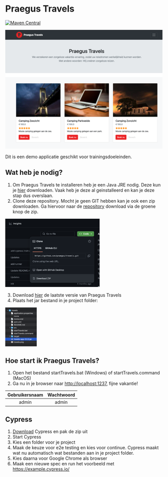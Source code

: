 # Praegus Travels

[![Maven Central](https://img.shields.io/maven-central/v/nl.praegus/travels-app.svg?maxAge=21600)](https://mvnrepository.com/artifact/nl.praegus/travels-app)

[<img src="travels.png" width="500"/>](travels.png)

Dit is een demo applicatie geschikt voor trainingsdoeleinden.

## Wat heb je nodig?

1. Om Praegus Travels te installeren heb je een Java JRE nodig. Deze kun je [hier](https://www.java.com/nl/download/manual.jsp) downloaden. Vaak heb je deze al geinstalleerd en kan je deze stap dus overslaan.
2. Clone deze repository. Mocht je geen GIT hebben kan je ook een zip downloaden. Ga hiervoor naar de [repository](https://github.com/praegus/travels/) download via de groene knop de zip.

[<img src="download.png" width="300"/>](project.png)

3. Download [hier](https://repo1.maven.org/maven2/nl/praegus/travels-app/0.0.3/travels-app-0.0.3.jar) de laatste versie van Praegus Travels
4. Plaats het jar bestand in je project folder:

[<img src="project.png" width="100"/>](project.png)

## Hoe start ik Praegus Travels?

1. Open het bestand startTravels.bat (Windows) of startTravels.command (MacOS)
2. Ga nu in je browser naar [http://localhost:1237](http://localhost:1237), fijne vakantie!

| Gebruikersnaam | Wachtwoord |
| :------------: | :--------: |
|     admin      |   admin    |

## Cypress

1. [Download](https://download.cypress.io/desktop) Cypress en pak de zip uit
2. Start Cypress
3. Kies een folder voor je project
4. Maak de keuze voor e2e testing en kies voor continue. Cypress maakt wat nu automatisch wat bestanden aan in je project folder.
5. Kies daarna voor Google Chrome als browser
6. Maak een nieuwe spec en run het voorbeeld met https://example.cypress.io/
